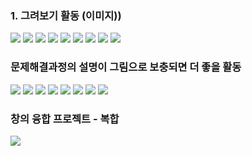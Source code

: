 ### 1. 그려보기 활동 (이미지))

![](atts/Pasted%20image%2020241021112357.png)
![](atts/Pasted%20image%2020241021112413.png)
![](atts/Pasted%20image%2020241021112449.png)
![](atts/Pasted%20image%2020241021112515.png)
![](atts/Pasted%20image%2020241021112530.png)
![](atts/Pasted%20image%2020241021113651.png)
![](atts/Pasted%20image%2020241021113917.png)
![](atts/Pasted%20image%2020241021114357.png)
![](atts/Pasted%20image%2020241021114432.png)
### 문제해결과정의 설명이 그림으로 보충되면 더 좋을 활동
![](atts/Pasted%20image%2020241021113032.png)
![](atts/Pasted%20image%2020241021113612.png)
![](atts/Pasted%20image%2020241021113848.png)
![](atts/Pasted%20image%2020241021113901.png)
![](atts/Pasted%20image%2020241021113935.png)
![](atts/Pasted%20image%2020241021114019.png)
![](atts/Pasted%20image%2020241021114055.png)
![](atts/Pasted%20image%2020241021114142.png)
### 창의 융합 프로젝트 - 복합
![](atts/Pasted%20image%2020241021113802.png)
